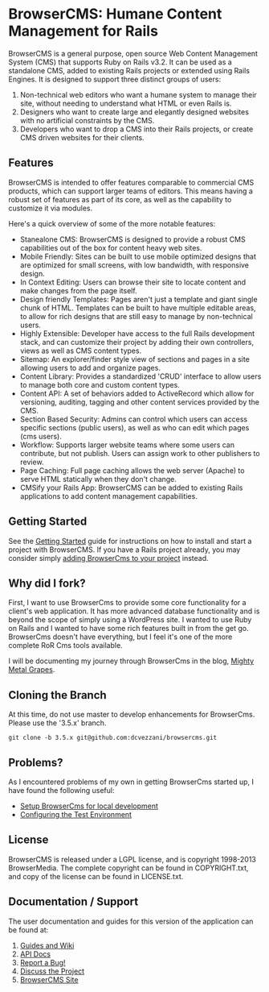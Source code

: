 # BrowserCMS: Humane Content Management for Rails

BrowserCMS is a general purpose, open source Web Content Management System (CMS) that supports Ruby on Rails v3.2. It can be used as a standalone CMS, added to existing Rails projects or extended using Rails Engines. It is designed to support three distinct groups of users:

1. Non-technical web editors who want a humane system to manage their site, without needing to understand what HTML or even Rails is.
2. Designers who want to create large and elegantly designed websites with no artificial constraints by the CMS.
3. Developers who want to drop a CMS into their Rails projects, or create CMS driven websites for their clients.

## Features
BrowserCMS is intended to offer features comparable to commercial CMS products, which can support larger teams of editors. This means having a robust set of features as part of its core, as well as the capability to customize it via modules.

Here's a quick overview of some of the more notable features:

* Stanealone CMS: BrowserCMS is designed to provide a robust CMS capabilities out of the box for content heavy web sites.
* Mobile Friendly: Sites can be built to use mobile optimized designs that are optimized for small screens, with low bandwidth, with responsive design.
* In Context Editing: Users can browse their site to locate content and make changes from the page itself.
* Design friendly Templates: Pages aren't just a template and giant single chunk of HTML. Templates can be built to have multiple editable areas, to allow for rich designs that are still easy to manage by non-technical users.
* Highly Extensible: Developer have access to the full Rails development stack, and can customize their project by adding their own controllers, views as well as CMS content types.
* Sitemap: An explorer/finder style view of sections and pages in a site allowing users to add and organize pages.
* Content Library: Provides a standardized 'CRUD' interface to allow users to manage both core and custom content types.
* Content API: A set of behaviors added to ActiveRecord which allow for versioning, auditing, tagging and other content services provided by the CMS.
* Section Based Security: Admins can control which users can access specific sections (public users), as well as who can edit which pages (cms users).
* Workflow: Supports larger website teams where some users can contribute, but not publish. Users can assign work to other publishers to review.
* Page Caching: Full page caching allows the web server (Apache) to serve HTML statically when they don't change.
* CMSify your Rails App: BrowserCMS can be added to existing Rails applications to add content management capabilities.

## Getting Started
See the [Getting Started](https://github.com/browsermedia/browsercms/wiki/Getting-Started) guide for instructions on how to install and start a project with BrowserCMS.  If you have a Rails project already, you may consider simply [adding BrowserCms to your project](https://github.com/browsermedia/browsercms/wiki/Adding-BrowserCMS-to-an-existing-Rails-project) instead.

## Why did I fork?
First, I want to use BrowserCms to provide some core functionality for a client's web application.  It has more advanced database functionality and is beyond the scope of simply using a WordPress site.  I wanted to use Ruby on Rails and I wanted to have some rich features built in from the get go.  BrowserCms doesn't have everything, but I feel it's one of the more complete RoR Cms tools available.

I will be documenting my journey through BrowserCms in the blog, [Mighty Metal Grapes](http://mighty-metal-grapes.blogspot.com/).

## Cloning the Branch
At this time, do not use master to develop enhancements for BrowserCms.  Please use the '3.5.x' branch.

    git clone -b 3.5.x git@github.com:dcvezzani/browsercms.git

## Problems?
As I encountered problems of my own in getting BrowserCms started up, I have found the following useful:

* [Setup BrowserCms for local development](https://github.com/dcvezzani/browsercms/wiki/Setup-BrowserCms-for-local-development)
* [Configuring the Test Environment](https://github.com/dcvezzani/browsercms/wiki/Configuring-the-Test-Environment)

## License
BrowserCMS is released under a LGPL license, and is copyright 1998-2013 BrowserMedia. The complete copyright can be found in COPYRIGHT.txt, and copy of the license can be found in LICENSE.txt.

## Documentation / Support
The user documentation and guides for this version of the application can be found at:

1. [Guides and Wiki](http://wiki.github.com/browsermedia/browsercms)
2. [API Docs](http://rubydoc.info/gems/browsercms/)
3. [Report a Bug!](https://github.com/browsermedia/browsercms/issues)
4. [Discuss the Project](http://groups.google.com/group/browsercms)
5. [BrowserCMS Site](http://browsercms.org)


